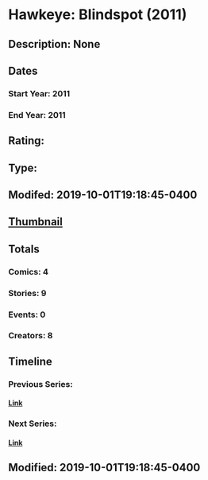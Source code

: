 # Hawkeye: Blindspot (2011)
## Description: None
## Dates
### Start Year: 2011
### End Year: 2011
## Rating: 
## Type: 
## Modifed: 2019-10-01T19:18:45-0400
## [Thumbnail](http://i.annihil.us/u/prod/marvel/i/mg/c/60/5d93a68becb14.jpg)
## Totals
### Comics: 4
### Stories: 9
### Events: 0
### Creators: 8
## Timeline
### Previous Series: 
#### [Link]()
### Next Series: 
#### [Link]()
## Modified: 2019-10-01T19:18:45-0400
